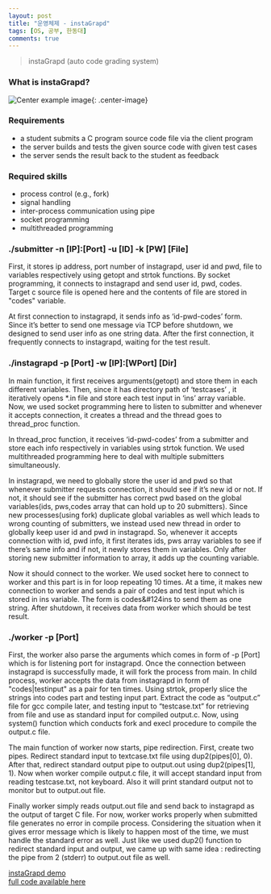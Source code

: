 ```yaml
---
layout: post
title: "운영체제 - instaGrapd"
tags: [OS, 공부, 한동대]
comments: true
---
```


> instaGrapd (auto code grading system)  

### What is instaGrapd?  
![Center example image](https://user-images.githubusercontent.com/35067611/60441394-d61cb380-9c51-11e9-8a81-6e434446b1f6.png "Center"){: .center-image}  

### Requirements  
* a student submits a C program source code file via the client program  
* the server builds and tests the given source code with given test cases  
* the server sends the result back to the student as feedback  

### Required skills
* process control (e.g., fork)
* signal handling  
* inter-process communication using pipe  
* socket programming  
* multithreaded programming  

### ./submitter -n [IP]:[Port] -u [ID] -k [PW] [File]  
First, it stores ip address, port number of instagrapd, user id and pwd, file to variables respectively using getopt and strtok functions. By socket programming, it connects to instagrapd and send user id, pwd, codes. Target c source file is opened here and the contents of file are stored in "codes" variable.  

At first connection to instagrapd, it sends info as ‘id-pwd-codes’ form. Since it’s better to send one message via TCP before shutdown, we designed to send user info as one string data. After the first connection, it frequently connects to instagrapd, waiting for the test result.  

### ./instagrapd -p [Port] -w [IP]:[WPort] [Dir]  
In main function, it first receives arguments(getopt) and store them in each different variables. Then, since it has directory path of ‘testcases’ , it iteratively opens *.in file and store each test input in ‘ins’ array variable.  Now, we used socket programming here to listen to submitter and whenever it accepts connection, it creates a thread and the thread goes to thread_proc function.  

In thread_proc function, it receives ‘id-pwd-codes’ from a submitter and store each info respectively in variables using strtok function. We used multithreaded programming here to deal with multiple submitters simultaneously.  

In instagrapd, we need to globally store the user id  and pwd so that whenever submitter requests connection, it should see if it’s new id or not. If not, it should see if the submitter has correct pwd based on the global variables(ids, pws,codes array that can hold up to 20 submitters). Since new processes(using fork) duplicate global variables as well which leads to wrong counting of submitters, we instead used new thread in order to globally keep user id and pwd in instagrapd. So, whenever it accepts connection with id, pwd info, it first iterates ids, pws array variables to see if there’s same info and if not, it newly stores them in variables. Only after storing new submitter information to array, it adds up the counting variable.  

Now it should connect to the worker. We used socket here to connect to worker and this part is in for loop repeating 10 times. At a time, it makes new connection to worker and sends a pair of codes and test input which is stored in ins variable. The form is codes&#124ins to send them as one string. After shutdown, it receives data from worker which should be test result.  

### ./worker -p [Port]  
First, the worker also parse the arguments which comes in form of -p [Port] which is for listening port for instagrapd. Once the connection between instagrapd is successfully made, it will fork the process from main. In child process, worker accepts the data from instagrapd in form of "codes|testinput" as a pair for ten times. Using strtok, properly slice the strings into codes part and testing input part. Extract the code as “output.c” file for gcc compile later, and testing input to “testcase.txt” for retrieving from file and use as standard input for compiled output.c. Now, using system() function which conducts fork and execl procedure to compile the output.c file.  

The main function of worker now starts, pipe redirection. First, create two pipes. Redirect standard input to textcase.txt file using dup2(pipes[0], 0).  After that, redirect standard output pipe to output.out using dup2(pipes[1], 1). Now when worker compile output.c file, it will accept standard input from reading testcase.txt, not keyboard. Also it will print standard output not to monitor but to output.out file.  

Finally worker simply reads output.out file and send back to instagrapd as the output of target C file. For now, worker works properly when submitted file generates no error in compile process. Considering the situation when it gives error message which is likely to happen most of the time, we must handle the standard error as well. Just like we used dup2() function to redirect standard input and output, we came up with same idea : redirecting the pipe from 2 (stderr) to output.out file as well.  

[instaGrapd demo](https://www.youtube.com/watch?v=SI6DPSGSaSU)  
[full code available here](https://github.com/sihyungyou/OperatingSystem/tree/master/pa2/instaGrap)  
